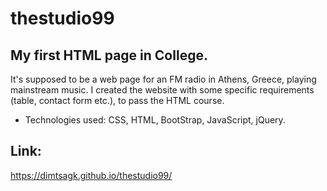 # thestudio99
## My first HTML page in College. 

It's supposed to be a web page for an FM radio in Athens, Greece, playing mainstream music. I created the website with some specific requirements (table, contact form etc.), to pass the HTML course. 
- Technologies used: CSS, HTML, BootStrap, JavaScript, jQuery. 

## Link:
https://dimtsagk.github.io/thestudio99/
